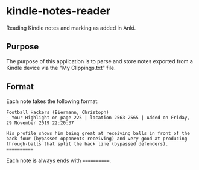 # kindle-notes-reader
Reading Kindle notes and marking as added in Anki.

## Purpose

The purpose of this application is to parse and store notes exported from a
Kindle device via the "My Clippings.txt" file.

## Format

Each note takes the following format:
```
Football Hackers (Biermann, Christoph)
- Your Highlight on page 225 | location 2563-2565 | Added on Friday, 29 November 2019 22:20:37

His profile shows him being great at receiving balls in front of the back four (bypassed opponents receiving) and very good at producing through-balls that split the back line (bypassed defenders).
==========
```

Each note is always ends with `==========`.
